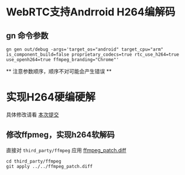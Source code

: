 # WebRTC支持Andrroid H264编解码


## gn 命令参数

``` shell
gn gen out/debug -args='target_os="android" target_cpu="arm" is_component_build=false proprietary_codecs=true rtc_use_h264=true use_openh264=true ffmpeg_branding="Chrome"'
```

** 注意参数顺序，顺序不对可能会产生错误 **

# 实现H264硬编硬解

具体修改请看 [本次提交](http://192.168.51.107/commit/webrtc/24240686795944ea980c60d9140c8d1742f532cf)

## 修改ffpmeg，实现h264软解码

直接对 `third_party/ffmpeg` 应用 [ffmpeg_patch.diff](http://192.168.51.107/commit/webrtc/93cae127a2872d4b85f287f7ccddd7b6e4518cf2)
``` shell
cd third_party/ffmpeg
git apply ../../ffmpeg_patch.diff
```